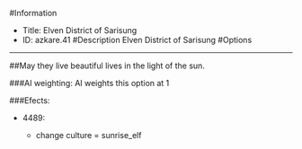 #Information
 - Title: Elven District of Sarisung
 - ID: azkare.41
#Description
Elven District of Sarisung
#Options

___
##May they live beautiful lives in the light of the sun.

###AI weighting:
AI weights this option at 1


###Efects:<ul><li>4489:</li><ul><li>change culture = sunrise_elf</li></ul></ul>
